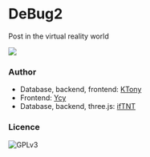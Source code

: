 # DeBug2
Post in the virtual reality world

![](https://i.imgur.com/C63EevM.png)

### Author
- Database, backend, frontend: [KTony](https://github.com/KTTony)
- Frontend: [Ycy](https://github.com/love124356)
- Database, backend, three.js: [ifTNT](https://github.com/ifTNT)

### Licence
![GPLv3](https://www.gnu.org/graphics/gplv3-127x51.png)
